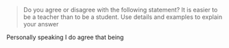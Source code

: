 > Do you agree or disagree with the following statement? 
> It is easier to be a teacher than to be a student. 
> Use details and examples to explain your answer

Personally speaking I do agree that being